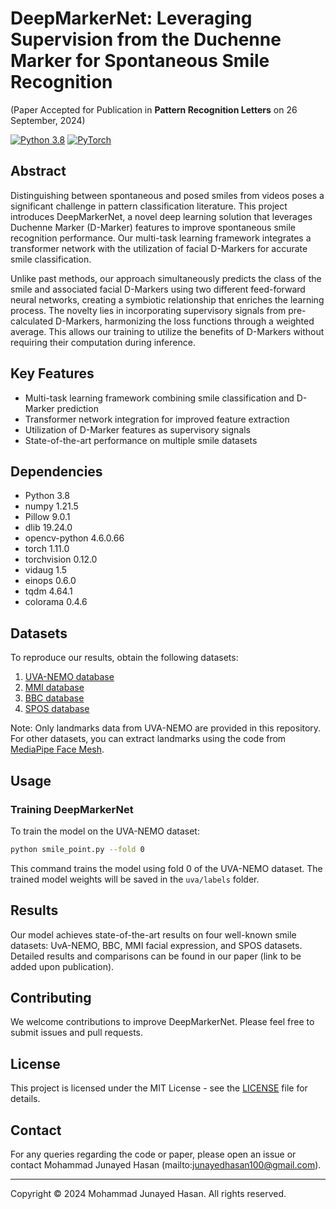 # DeepMarkerNet: Leveraging Supervision from the Duchenne Marker for Spontaneous Smile Recognition 

(Paper Accepted for Publication in **Pattern Recognition Letters** on 26 September, 2024)



[![Python 3.8](https://img.shields.io/badge/python-3.8-blue.svg)](https://www.python.org/downloads/release/python-380/)
[![PyTorch](https://img.shields.io/badge/PyTorch-1.11.0-red.svg)](https://pytorch.org/)

## Abstract

Distinguishing between spontaneous and posed smiles from videos poses a significant challenge in pattern classification literature. This project introduces DeepMarkerNet, a novel deep learning solution that leverages Duchenne Marker (D-Marker) features to improve spontaneous smile recognition performance. Our multi-task learning framework integrates a transformer network with the utilization of facial D-Markers for accurate smile classification.

Unlike past methods, our approach simultaneously predicts the class of the smile and associated facial D-Markers using two different feed-forward neural networks, creating a symbiotic relationship that enriches the learning process. The novelty lies in incorporating supervisory signals from pre-calculated D-Markers, harmonizing the loss functions through a weighted average. This allows our training to utilize the benefits of D-Markers without requiring their computation during inference.

## Key Features

- Multi-task learning framework combining smile classification and D-Marker prediction
- Transformer network integration for improved feature extraction
- Utilization of D-Marker features as supervisory signals
- State-of-the-art performance on multiple smile datasets

## Dependencies

- Python 3.8
- numpy 1.21.5
- Pillow 9.0.1
- dlib 19.24.0
- opencv-python 4.6.0.66
- torch 1.11.0
- torchvision 0.12.0
- vidaug 1.5
- einops 0.6.0
- tqdm 4.64.1
- colorama 0.4.6

## Datasets

To reproduce our results, obtain the following datasets:

1. [UVA-NEMO database](https://www.uva-nemo.org)
2. [MMI database](https://mmifacedb.eu)
3. [BBC database](https://www.bbc.co.uk/science/humanbody/mind/surveys/smiles/)
4. [SPOS database](https://www.oulu.fi/cmvs/node/41317)

Note: Only landmarks data from UVA-NEMO are provided in this repository. For other datasets, you can extract landmarks using the code from [MediaPipe Face Mesh](https://google.github.io/mediapipe/solutions/face_mesh.html).

## Usage

### Training DeepMarkerNet

To train the model on the UVA-NEMO dataset:

```bash
python smile_point.py --fold 0
```

This command trains the model using fold 0 of the UVA-NEMO dataset. The trained model weights will be saved in the `uva/labels` folder.

## Results

Our model achieves state-of-the-art results on four well-known smile datasets: UvA-NEMO, BBC, MMI facial expression, and SPOS datasets. Detailed results and comparisons can be found in our paper (link to be added upon publication).

## Contributing

We welcome contributions to improve DeepMarkerNet. Please feel free to submit issues and pull requests.


## License

This project is licensed under the MIT License - see the [LICENSE](LICENSE) file for details.

## Contact

For any queries regarding the code or paper, please open an issue or contact Mohammad Junayed Hasan (mailto:junayedhasan100@gmail.com).

---

Copyright © 2024 Mohammad Junayed Hasan. All rights reserved.
